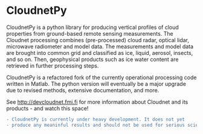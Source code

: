 # CloudnetPy
CloudnetPy is a python library for producing vertical profiles of cloud properties from ground-based remote sensing measurements. The Cloudnet processing combines (pre-processed) cloud radar, optical lidar, microwave radiometer and model data. The measurements and model data are brought into common grid and classified as ice, liquid, aerosol, insects, and so on. Then, geophysical products such as ice water content are retrieved in further processing steps.

CloudnetPy is a refactored fork of the currently operational processing code written in Matlab.
The python version will eventually be a major upgrade due to revised methods, extensive documentation, and more.

See http://devcloudnet.fmi.fi for more information about Cloudnet and its products - and watch this space!

```diff
- CloudnetPy is currently under heavy development. It does not yet 
- produce any meaninful results and should not be used for serious scientific work.
```

